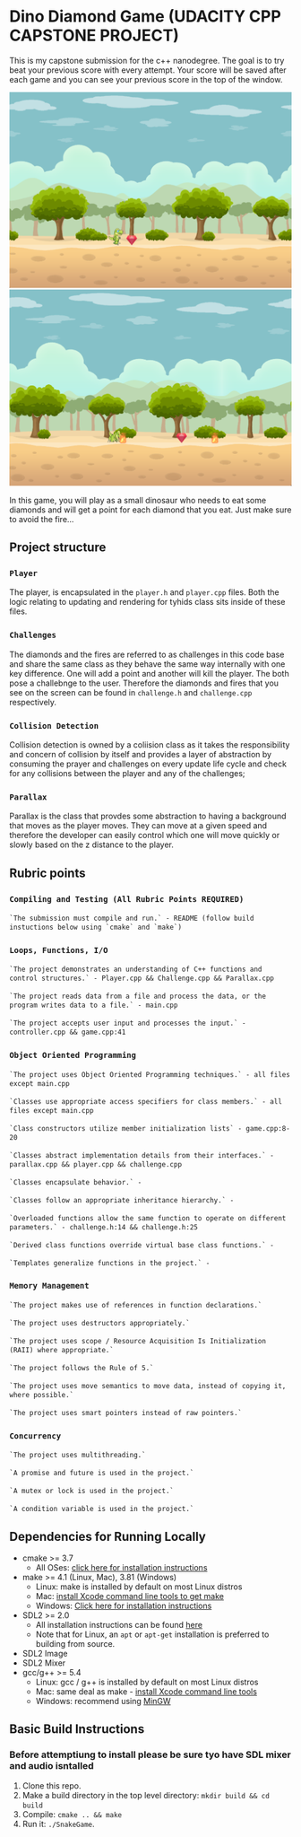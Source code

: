 # Dino Diamond Game (UDACITY CPP CAPSTONE PROJECT)

This is my capstone submission for the c++ nanodegree. The goal is to try beat your previous score with every attempt. Your score will be saved after each game and you can see your previous score in the top of the window.

<img src="ddg.png"/>
<img src="ddg_2.png"/>

In this game, you will play as a small dinosaur who needs to eat some diamonds and will get a point for each diamond that you eat. Just make sure to avoid the fire...

## Project structure
### `Player`
The player, is encapsulated in the `player.h` and `player.cpp` files. Both the logic relating to updating and rendering for tyhids class sits inside of these files.

### `Challenges`
The diamonds and the fires are referred to as challenges in this code base and share the same class as they behave the same way internally with one key difference. One will add a point and another will kill the player. The both pose a challebnge to the user. Therefore the diamonds and fires that you see on the screen can be found in `challenge.h` and `challenge.cpp` respectively.

### `Collision Detection`
Collision detection is owned by a coliision class as it takes the responsibility and concern of collision by itself and provides a layer of abstraction by consuming the prayer and challenges on every update life cycle and check for any collisions between the player and any of the challenges;

### `Parallax`
Parallax is the class that provdes some abstraction to having a background that moves as the player moves. They can move at a given speed and therefore the developer can easily control which one will move quickly or slowly based on the z distance to the player.

## Rubric points

### `Compiling and Testing (All Rubric Points REQUIRED)`
```
`The submission must compile and run.` - README (follow build instuctions below using `cmake` and `make`)
```

### `Loops, Functions, I/O`
```
`The project demonstrates an understanding of C++ functions and control structures.` - Player.cpp && Challenge.cpp && Parallax.cpp

`The project reads data from a file and process the data, or the program writes data to a file.` - main.cpp

`The project accepts user input and processes the input.` - controller.cpp && game.cpp:41
```

### `Object Oriented Programming`
```
`The project uses Object Oriented Programming techniques.` - all files except main.cpp

`Classes use appropriate access specifiers for class members.` - all files except main.cpp

`Class constructors utilize member initialization lists` - game.cpp:8-20

`Classes abstract implementation details from their interfaces.` - parallax.cpp && player.cpp && challenge.cpp

`Classes encapsulate behavior.` -

`Classes follow an appropriate inheritance hierarchy.` -

`Overloaded functions allow the same function to operate on different parameters.` - challenge.h:14 && challenge.h:25

`Derived class functions override virtual base class functions.` -

`Templates generalize functions in the project.` -
```

### `Memory Management`
```
`The project makes use of references in function declarations.`

`The project uses destructors appropriately.`

`The project uses scope / Resource Acquisition Is Initialization (RAII) where appropriate.`

`The project follows the Rule of 5.`

`The project uses move semantics to move data, instead of copying it, where possible.`

`The project uses smart pointers instead of raw pointers.`
```

### `Concurrency`
```
`The project uses multithreading.`

`A promise and future is used in the project.`

`A mutex or lock is used in the project.`

`A condition variable is used in the project.`
```


## Dependencies for Running Locally
* cmake >= 3.7
  * All OSes: [click here for installation instructions](https://cmake.org/install/)
* make >= 4.1 (Linux, Mac), 3.81 (Windows)
  * Linux: make is installed by default on most Linux distros
  * Mac: [install Xcode command line tools to get make](https://developer.apple.com/xcode/features/)
  * Windows: [Click here for installation instructions](http://gnuwin32.sourceforge.net/packages/make.htm)
* SDL2 >= 2.0
  * All installation instructions can be found [here](https://wiki.libsdl.org/Installation)
  * Note that for Linux, an `apt` or `apt-get` installation is preferred to building from source.
* SDL2 Image
* SDL2 Mixer
* gcc/g++ >= 5.4
  * Linux: gcc / g++ is installed by default on most Linux distros
  * Mac: same deal as make - [install Xcode command line tools](https://developer.apple.com/xcode/features/)
  * Windows: recommend using [MinGW](http://www.mingw.org/)

## Basic Build Instructions
### Before attemptiung to install please be sure tyo have SDL mixer and audio isntalled
1. Clone this repo.
2. Make a build directory in the top level directory: `mkdir build && cd build`
3. Compile: `cmake .. && make`
4. Run it: `./SnakeGame`.
